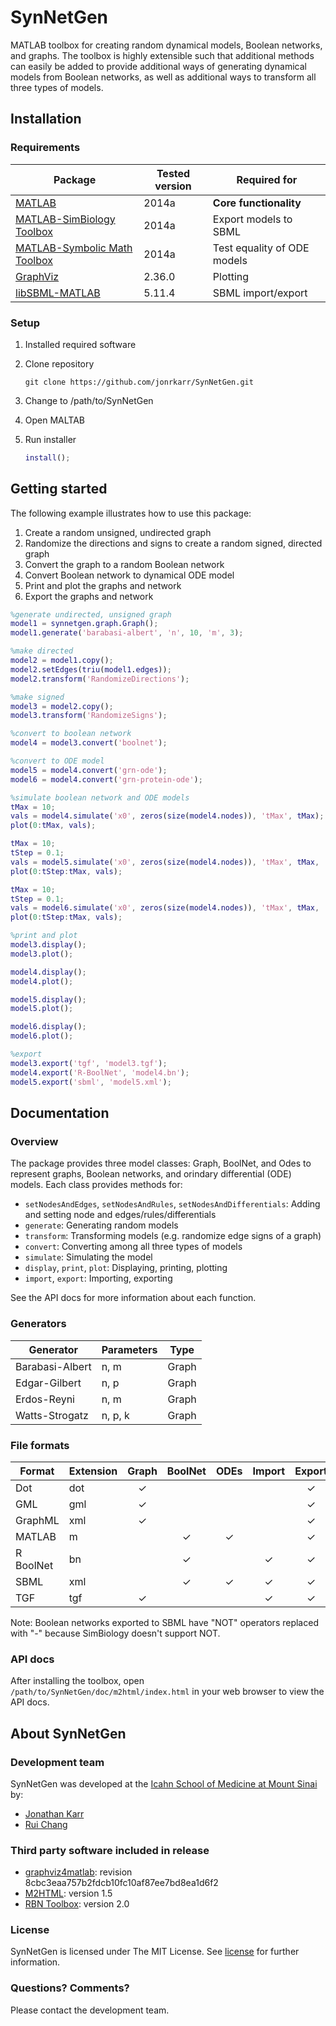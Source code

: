 # SynNetGen
MATLAB toolbox for creating random dynamical models, Boolean networks, and graphs. The toolbox is highly extensible such that additional methods can easily be added to provide additional ways of generating dynamical models from Boolean networks, as well as additional ways to transform all three types of models.

## Installation

### Requirements

Package                                                                    | Tested version | Required for
-------------------------------------------------------------------------- | -------------- | --------------------------
[MATLAB](http://www.mathworks.com/products/matlab)                         | 2014a          | **Core functionality**
[MATLAB-SimBiology Toolbox](http://www.mathworks.com/products/simbiology)  | 2014a          | Export models to SBML
[MATLAB-Symbolic Math Toolbox](http://www.mathworks.com/products/symbolic) | 2014a          | Test equality of ODE models
[GraphViz](http://graphviz.org)                                            | 2.36.0         | Plotting
[libSBML-MATLAB](http://sbml.org/Software/libSBML)                         | 5.11.4         | SBML import/export

### Setup
1. Installed required software
2. Clone repository

    ```Shell
    git clone https://github.com/jonrkarr/SynNetGen.git
    ```
3. Change to /path/to/SynNetGen
4. Open MALTAB
5. Run installer

    ```matlab
    install();
    ```
    
## Getting started

The following example illustrates how to use this package:

1. Create a random unsigned, undirected graph
2. Randomize the directions and signs to create a random signed, directed graph
3. Convert the graph to a random Boolean network
4. Convert Boolean network to dynamical ODE model
5. Print and plot the graphs and network
6. Export the graphs and network

```matlab
%generate undirected, unsigned graph
model1 = synnetgen.graph.Graph();
model1.generate('barabasi-albert', 'n', 10, 'm', 3);

%make directed
model2 = model1.copy();
model2.setEdges(triu(model1.edges));
model2.transform('RandomizeDirections');

%make signed
model3 = model2.copy();
model3.transform('RandomizeSigns');

%convert to boolean network
model4 = model3.convert('boolnet');

%convert to ODE model
model5 = model4.convert('grn-ode');
model6 = model4.convert('grn-protein-ode');

%simulate boolean network and ODE models
tMax = 10;
vals = model4.simulate('x0', zeros(size(model4.nodes)), 'tMax', tMax);
plot(0:tMax, vals);

tMax = 10;
tStep = 0.1;
vals = model5.simulate('x0', zeros(size(model4.nodes)), 'tMax', tMax, 'tStep', tStep);
plot(0:tStep:tMax, vals);

tMax = 10;
tStep = 0.1;
vals = model6.simulate('x0', zeros(size(model4.nodes)), 'tMax', tMax, 'tStep', tStep);
plot(0:tStep:tMax, vals);

%print and plot
model3.display();
model3.plot();

model4.display();
model4.plot();

model5.display();
model5.plot();

model6.display();
model6.plot();

%export
model3.export('tgf', 'model3.tgf');
model4.export('R-BoolNet', 'model4.bn');
model5.export('sbml', 'model5.xml');
```

## Documentation

### Overview
The package provides three model classes: Graph, BoolNet, and Odes to represent graphs, Boolean networks, and orindary differential (ODE) models. Each class provides methods for:
* `setNodesAndEdges`, `setNodesAndRules`, `setNodesAndDifferentials`: Adding and setting node and edges/rules/differentials
* `generate`: Generating random models
* `transform`: Transforming models (e.g. randomize edge signs of a graph)
* `convert`: Converting among all three types of models
* `simulate`: Simulating the model
* `display`, `print`, `plot`: Displaying, printing, plotting
* `import`, `export`: Importing, exporting

See the API docs for more information about each function.

### Generators
Generator       | Parameters | Type 
--------------- | ---------- | -----
Barabasi-Albert | n, m       | Graph
Edgar-Gilbert   | n, p       | Graph
Erdos-Reyni     | n, m       | Graph
Watts-Strogatz  | n, p, k    | Graph

### File formats
Format    | Extension | Graph    | BoolNet  | ODEs     | Import   | Export
-------   | --------- | :------: | :------: | :------: | :------: | :------:
Dot       | dot       | &#x2713; |          |          |          | &#x2713;
GML       | gml       | &#x2713; |          |          |          | &#x2713; 
GraphML   | xml       | &#x2713; |          |          |          | &#x2713;
MATLAB    | m         |          | &#x2713; | &#x2713; |          | &#x2713;
R BoolNet | bn        |          | &#x2713; |          | &#x2713; | &#x2713;
SBML      | xml       |          | &#x2713; | &#x2713; | &#x2713; | &#x2713;
TGF       | tgf       | &#x2713; |          |          | &#x2713; | &#x2713;

Note: Boolean networks exported to SBML have "NOT" operators replaced with "-" because SimBiology doesn't support NOT.

### API docs
After installing the toolbox, open `/path/to/SynNetGen/doc/m2html/index.html` in your web browser to view the API docs.

## About SynNetGen

### Development team
SynNetGen was developed at the [Icahn School of Medicine at Mount Sinai](http://mssm.edu) by:
* [Jonathan Karr](http://research.mssm.edu/karr)
* [Rui Chang](http://research.mssm.edu/changlab)

### Third party software included in release
* [graphviz4matlab](https://github.com/graphviz4matlab/graphviz4matlab): revision 8cbc3eaa757b2fdcb10fc10af87ee7bd8ea1d6f2
* [M2HTML](http://www.artefact.tk/software/matlab/m2html): version 1.5
* [RBN Toolbox](http://www.teuscher-research.ch/rbntoolbox): version 2.0

### License
SynNetGen is licensed under The MIT License. See [license](LICENSE) for further information.

### Questions? Comments?
Please contact the development team.
